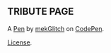 TRIBUTE PAGE
------------


A [Pen](https://codepen.io/mekglitch/pen/KKMMqRv) by [mekGlitch](https://codepen.io/mekglitch) on [CodePen](https://codepen.io).

[License](https://codepen.io/mekglitch/pen/KKMMqRv/license).